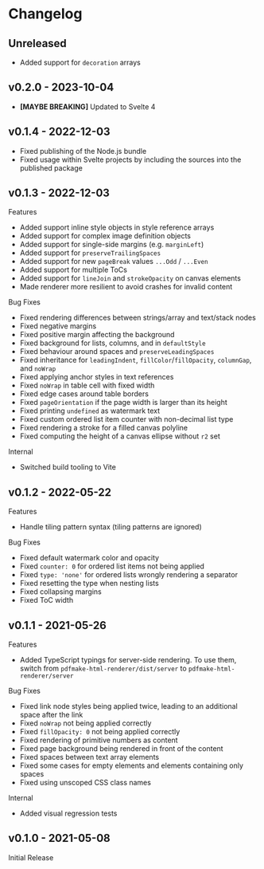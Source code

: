 # Changelog

## Unreleased

* Added support for `decoration` arrays

## v0.2.0 - 2023-10-04

* **[MAYBE BREAKING]** Updated to Svelte 4

## v0.1.4 - 2022-12-03

* Fixed publishing of the Node.js bundle
* Fixed usage within Svelte projects by including the sources into the published package

## v0.1.3 - 2022-12-03

Features

* Added support inline style objects in style reference arrays
* Added support for complex image definition objects
* Added support for single-side margins (e.g. `marginLeft`)
* Added support for `preserveTrailingSpaces`
* Added support for new `pageBreak` values `...Odd` / `...Even`
* Added support for multiple ToCs
* Added support for `lineJoin` and `strokeOpacity` on canvas elements
* Made renderer more resilient to avoid crashes for invalid content

Bug Fixes

* Fixed rendering differences between strings/array and text/stack nodes
* Fixed negative margins
* Fixed positive margin affecting the background
* Fixed background for lists, columns, and in `defaultStyle`
* Fixed behaviour around spaces and `preserveLeadingSpaces`
* Fixed inheritance for `leadingIndent`, `fillColor`/`fillOpacity`, `columnGap`, and `noWrap`
* Fixed applying anchor styles in text references
* Fixed `noWrap` in table cell with fixed width
* Fixed edge cases around table borders
* Fixed `pageOrientation` if the page width is larger than its height
* Fixed printing `undefined` as watermark text
* Fixed custom ordered list item counter with non-decimal list type
* Fixed rendering a stroke for a filled canvas polyline
* Fixed computing the height of a canvas ellipse without `r2` set

Internal

* Switched build tooling to Vite

## v0.1.2 - 2022-05-22

Features

* Handle tiling pattern syntax (tiling patterns are ignored)

Bug Fixes

* Fixed default watermark color and opacity
* Fixed `counter: 0` for ordered list items not being applied
* Fixed `type: 'none'` for ordered lists wrongly rendering a separator
* Fixed resetting the type when nesting lists
* Fixed collapsing margins
* Fixed ToC width

## v0.1.1 - 2021-05-26

Features

* Added TypeScript typings for server-side rendering. To use them, switch from `pdfmake-html-renderer/dist/server` to `pdfmake-html-renderer/server`

Bug Fixes

* Fixed link node styles being applied twice, leading to an additional space after the link
* Fixed `noWrap` not being applied correctly
* Fixed `fillOpacity: 0` not being applied correctly
* Fixed rendering of primitive numbers as content
* Fixed page background being rendered in front of the content
* Fixed spaces between text array elements
* Fixed some cases for empty elements and elements containing only spaces
* Fixed using unscoped CSS class names

Internal

* Added visual regression tests

## v0.1.0 - 2021-05-08

Initial Release
